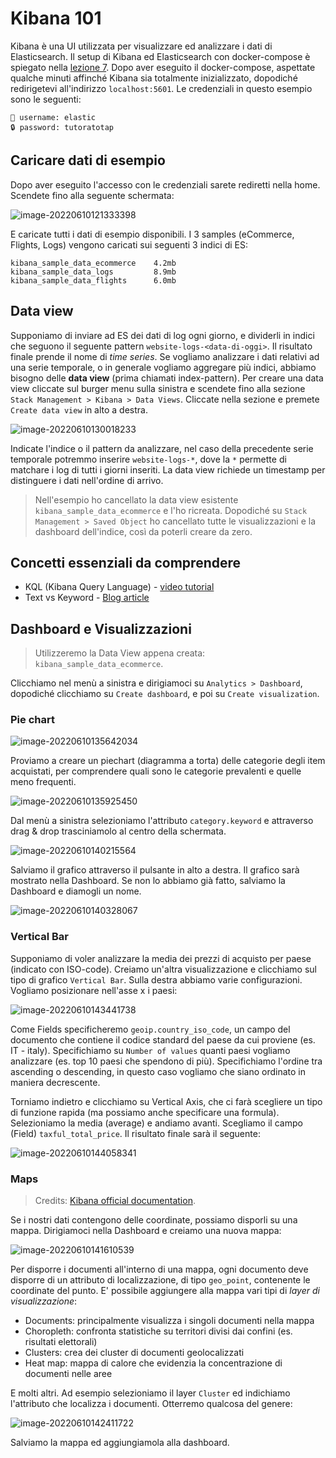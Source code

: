 # Kibana 101

Kibana è una UI utilizzata per visualizzare ed analizzare i dati di Elasticsearch. Il setup di Kibana ed Elasticsearch con docker-compose è spiegato nella [lezione 7](https://github.com/LemuelPuglisi/TutoratoTap/tree/main/Lesson_n7). Dopo aver eseguito il docker-compose, aspettate qualche minuti affinché Kibana sia totalmente inizializzato, dopodiché redirigetevi all'indirizzo `localhost:5601`. Le credenziali in questo esempio sono le seguenti:

```
👤 username: elastic
🔒 password: tutoratotap
```

 

## Caricare dati di esempio

Dopo aver eseguito l'accesso con le credenziali sarete rediretti nella home. Scendete fino alla seguente schermata: 

![image-20220610121333398](./readme.assets/image-20220610121333398.png)

E caricate tutti i dati di esempio disponibili. I 3 samples (eCommerce, Flights, Logs) vengono caricati sui seguenti 3 indici di ES:

```
kibana_sample_data_ecommerce 	4.2mb
kibana_sample_data_logs      	8.9mb
kibana_sample_data_flights		6.0mb
```



## Data view

Supponiamo di inviare ad ES dei dati di log ogni giorno, e dividerli in indici che seguono il seguente pattern `website-logs-<data-di-oggi>`. Il risultato finale prende il nome di *time series*. Se vogliamo analizzare i dati relativi ad una serie temporale, o in generale vogliamo aggregare più indici, abbiamo bisogno delle **data view** (prima chiamati index-pattern). Per creare una data view cliccate sul burger menu sulla sinistra e scendete fino alla sezione `Stack Management > Kibana > Data Views`. Cliccate nella sezione e premete `Create data view` in alto a destra. 

![image-20220610130018233](readme.assets/image-20220610130018233.png)

Indicate l'indice o il pattern da analizzare, nel caso della precedente serie temporale potremmo inserire `website-logs-*`, dove la `*` permette di matchare i log di tutti i giorni inseriti. La data view richiede un timestamp per distinguere i dati nell'ordine di arrivo.

> Nell'esempio ho cancellato la data view esistente `kibana_sample_data_ecommerce` e l'ho ricreata. 
> Dopodiché su `Stack Management > Saved Object` ho cancellato tutte le visualizzazioni e la dashboard dell'indice, così da poterli creare da zero. 



## Concetti essenziali da comprendere

* KQL (Kibana Query Language) - [video tutorial](https://www.youtube.com/watch?v=wfqItAlUy8g)
* Text vs Keyword - [Blog article](https://www.elastic.co/blog/strings-are-dead-long-live-strings)



## Dashboard e Visualizzazioni

> Utilizzeremo la Data View appena creata: `kibana_sample_data_ecommerce`.

Clicchiamo nel menù a sinistra e dirigiamoci su `Analytics > Dashboard`, dopodiché clicchiamo su `Create dashboard`, e poi su `Create visualization`. 



### Pie chart

![image-20220610135642034](readme.assets/image-20220610135642034.png)

Proviamo a creare un piechart (diagramma a torta) delle categorie degli item acquistati, per comprendere quali sono le categorie prevalenti e quelle meno frequenti.  

![image-20220610135925450](readme.assets/image-20220610135925450.png)

Dal menù a sinistra selezioniamo l'attributo `category.keyword` e attraverso drag & drop trasciniamolo al centro della schermata. 

![image-20220610140215564](readme.assets/image-20220610140215564.png)

Salviamo il grafico attraverso il pulsante in alto a destra. Il grafico sarà mostrato nella Dashboard. Se non lo abbiamo già fatto, salviamo la Dashboard e diamogli un nome. 

![image-20220610140328067](readme.assets/image-20220610140328067.png)



### Vertical Bar

Supponiamo di voler analizzare la media dei prezzi di acquisto per paese (indicato con ISO-code). Creiamo un'altra visualizzazione e clicchiamo sul tipo di grafico `Vertical Bar`. Sulla destra abbiamo varie configurazioni. Vogliamo posizionare nell'asse x i paesi: 

![image-20220610143441738](readme.assets/image-20220610143441738.png)

Come Fields specificheremo `geoip.country_iso_code`, un campo del documento che contiene il codice standard del paese da cui proviene (es. IT - italy). Specifichiamo su `Number of values` quanti paesi vogliamo analizzare (es. top 10 paesi che spendono di più). Specifichiamo l'ordine tra ascending o descending, in questo caso vogliamo che siano ordinato in maniera decrescente. 

Torniamo indietro e clicchiamo su Vertical Axis, che ci farà scegliere un tipo di funzione rapida (ma possiamo anche specificare una formula). Selezioniamo la media (average) e andiamo avanti. Scegliamo il campo (Field)  `taxful_total_price`. Il risultato finale sarà il seguente: 

![image-20220610144058341](readme.assets/image-20220610144058341.png)



### Maps

> Credits: [Kibana official documentation](https://www.elastic.co/guide/en/kibana/current/maps.html).

Se i nostri dati contengono delle coordinate, possiamo disporli su una mappa. Dirigiamoci nella Dashboard e creiamo una nuova mappa: 

![image-20220610141610539](readme.assets/image-20220610141610539.png) 

Per disporre i documenti all'interno di una mappa, ogni documento deve disporre di un attributo di localizzazione, di tipo `geo_point`, contenente le coordinate del punto.  E' possibile aggiungere alla mappa vari tipi di *layer di visualizzazione*: 

* Documents: principalmente visualizza i singoli documenti nella mappa
* Choropleth: confronta statistiche su territori divisi dai confini (es. risultati elettorali)
* Clusters: crea dei cluster di documenti geolocalizzati
* Heat map: mappa di calore che evidenzia la concentrazione di documenti nelle aree

E molti altri. Ad esempio selezioniamo il layer `Cluster` ed indichiamo l'attributo che localizza i documenti.  Otterremo qualcosa del genere: 

![image-20220610142411722](readme.assets/image-20220610142411722.png)

Salviamo la mappa ed aggiungiamola alla dashboard. 





